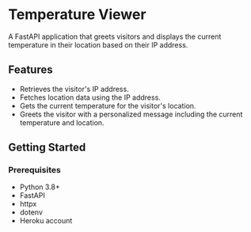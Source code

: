 # Temperature Viewer

A FastAPI application that greets visitors and displays the current temperature in their location based on their IP address.

## Features

- Retrieves the visitor's IP address.
- Fetches location data using the IP address.
- Gets the current temperature for the visitor's location.
- Greets the visitor with a personalized message including the current temperature and location.

## Getting Started

### Prerequisites

- Python 3.8+
- FastAPI
- httpx
- dotenv
- Heroku account

